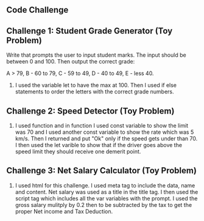 ## Code Challenge


## Challenge 1: Student Grade Generator (Toy Problem)
Write that prompts the user to input student marks. The input should be between 0 and 100. Then output the correct grade: 

A > 79, B - 60 to 79, C -  59 to 49, D - 40 to 49, E - less 40.

1. I used the variable let to have the max at 100. Then I used if else statements to order the letters with the correct grade numbers.



## Challenge 2: Speed Detector (Toy Problem)

1. I used function and in function I used const variable to show the limit was 70 and 
 I used another const variable to show the rate which was 5 km/s. Then I returned and put "Ok" only if the speed gets under than 70. I then used the let varible to show that if the driver goes above the speed limit they should receive one demerit point.

## Challenge 3: Net Salary Calculator (Toy Problem)


1. I used html for this challenge. I used meta tag to include the data, name and content. Net salary was used as a title in the title tag. I then used the script tag which includes all the var variables with the prompt. I used the gross salary mulitply by 0.2 then to be subtracted by the tax to get the proper Net income and Tax Deduction.








